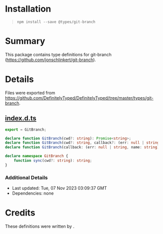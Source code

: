 # Installation
> `npm install --save @types/git-branch`

# Summary
This package contains type definitions for git-branch (https://github.com/jonschlinkert/git-branch).

# Details
Files were exported from https://github.com/DefinitelyTyped/DefinitelyTyped/tree/master/types/git-branch.
## [index.d.ts](https://github.com/DefinitelyTyped/DefinitelyTyped/tree/master/types/git-branch/index.d.ts)
````ts
export = GitBranch;

declare function GitBranch(cwd?: string): Promise<string>;
declare function GitBranch(cwd?: string, callback?: (err: null | string, name: string) => void): void;
declare function GitBranch(callback: (err: null | string, name: string) => void): void;

declare namespace GitBranch {
    function sync(cwd?: string): string;
}

````

### Additional Details
 * Last updated: Tue, 07 Nov 2023 03:09:37 GMT
 * Dependencies: none

# Credits
These definitions were written by .
